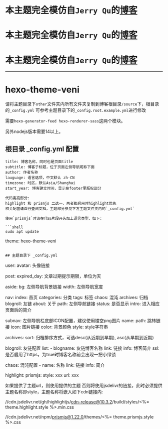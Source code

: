 # 本主题完全模仿自`Jerry Qu`的[博客](https://imququ.com/)

# 本主题完全模仿自`Jerry Qu`的[博客](https://imququ.com/)

# 本主题完全模仿自`Jerry Qu`的[博客](https://imququ.com/)

---

# hexo-theme-veni

请将主题目录下`other`文件夹内所有文件夹复制到博客根目录`/source`下，根目录的`_config.yml` 可参考主题目录下的`_config.root.example.yml`进行修改

需要`hexo-generator-feed hexo-renderer-sass`这两个模块。

另外nodejs版本需要14以上。

## 根目录 _config.yml 配置
```
title: 博客名称，同时也是页面title
subtitle: 博客子标题，位于页面左侧导航昵称下面
author: 作者名称
lauguage: 语言选项，中文默认 zh-CN
timezone: 时区，默认Asia/Shanghai
start_year: 博客建立时间，显示在footer里版权部分

代码高亮部分:
highlight 和 prismjs 二选一，两者都启用时highlight优先
相关配置请自行查阅文档，主题部分参见下方主题文件夹内的`_config.yml`

使用`prismjs`时请在代码片段开头加上语言类型，如下:

```shell
sudo apt update
```


theme: hexo-theme-veni


```

## 主题目录下 _config.yml

```
user:
    avatar: 头像链接

post:
    expired_day: 文章过期提示期限，单位为天

aside:
    bg: 左侧导航背景链接
    width: 左侧导航宽度

nav:
    index: 首页
    categories: 分类
    tags: 标签
    chaos: 混沌
    archives: 归档
    blogroll: 友链
    about: 关于
        path: 左侧导航链接
        status: 是否显示
        intro: 进入相应页面后的简介

subnav:
    左侧导航栏底部ICON配置，建议使用镂空png图片
    name:
        path: 跳转链接
        icon: 图片链接
        color: 背景颜色
        style: style字符串

archives:
    sort: 归档排序方式，可选desc(从近期到早期), asc(从早期到近期)

blogroll:
    友链配置
    list:
        - blogname: 友链博客名称
          link: 链接
          info: 博客简介
          ssl: 是否启用了https，为true时博客名称前会出现一把小绿锁

chaos:
    混沌配置
    - name: 名称
      link: 链接
      info: 简介

highlight:
prismjs:
    style: xxx
    url: xxx

如果提供了主题url，则使用提供的主题
否则将使用jsdelivr的链接，此时必须提供主题名称即style，主题名称将嵌入如下cdn链接内:

//cdn.jsdelivr.net/gh/highlightjs/cdn-release@10.3.2/build/styles/<%= theme.highlight.style %>.min.css

//cdn.jsdelivr.net/npm/prismjs@1.22.0/themes/<%= theme.prismjs.style %>.css
```
